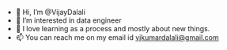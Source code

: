 - 👋 Hi, I’m @VijayDalali
- 👀 I’m interested in data engineer 
- 🌱 I love learning as a process and mostly about new things.
- 📫 You can reach me on my email id vjkumardalali@gmail.com

<!---
VijayDalali/VijayDalali is a ✨ special ✨ repository because its `README.md` (this file) appears on your GitHub profile.
You can click the Preview link to take a look at your changes.
--->
